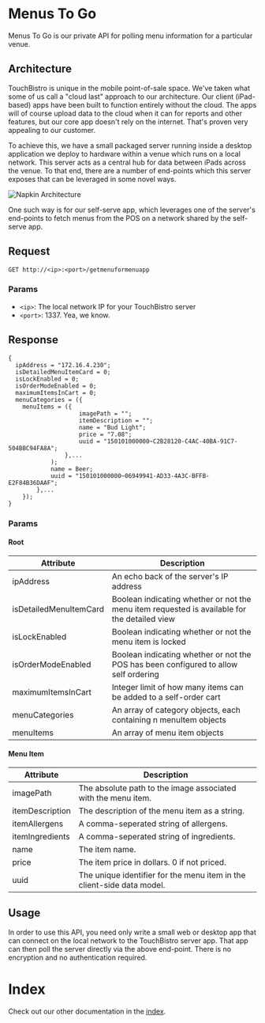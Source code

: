 # Menus To Go

Menus To Go is our private API for polling menu information for a particular venue.

## Architecture

TouchBistro is unique in the mobile point-of-sale space. We've taken what some of us call a "cloud last" approach to our architecture. Our client (iPad-based) apps have been built to function entirely without the cloud. The apps will of course upload data to the cloud when it can for reports and other features, but our core app doesn't rely on the internet. That's proven very appealing to our customer.

To achieve this, we have a small packaged server running inside a desktop application we deploy to hardware within a venue which runs on a local network. This server acts as a central hub for data between iPads across the venue. To that end, there are a number of end-points which this server exposes that can be leveraged in some novel ways.

![Napkin Architecture](https://github.com/TouchBistro/sous-chef/blob/master/assets/arch.png?raw=true)

One such way is for our self-serve app, which leverages one of the server's end-points to fetch menus from the POS on a network shared by the self-serve app.

## Request

```GET http://<ip>:<port>/getmenuformenuapp```

### Params

* `<ip>`: The local network IP for your TouchBistro server
* `<port>`: 1337. Yea, we know.

## Response

```
{
  ipAddress = "172.16.4.230";
  isDetailedMenuItemCard = 0;
  isLockEnabled = 0;
  isOrderModeEnabled = 0;
  maximumItemsInCart = 0;
  menuCategories = ({
    menuItems = ({
                    imagePath = "";
                    itemDescription = "";
                    name = "Bud Light";
                    price = "7.08";
                    uuid = "150101000000~C2B28120-C4AC-40BA-91C7-504BBC94FA8A";
                },...
            );
            name = Beer;
            uuid = "150101000000~06949941-AD33-4A3C-BFFB-E2F84B36DAAF";
        },...
    });
}
```

### Params

#### Root

Attribute | Description
----- | ----- 
ipAddress | An echo back of the server's IP address
isDetailedMenuItemCard | Boolean indicating whether or not the menu item requested is available for the detailed view
isLockEnabled | Boolean indicating whether or not the menu item is locked
isOrderModeEnabled | Boolean indicating whether or not the POS has been configured to allow self ordering
maximumItemsInCart | Integer limit of how many items can be added to a self-order cart
menuCategories | An array of category objects, each containing n menuItem objects
menuItems | An array of menu item objects

#### Menu Item

Attribute | Description
----- | ----- 
imagePath | The absolute path to the image associated with the menu item.
itemDescription | The description of the menu item as a string.
itemAllergens | A comma-seperated string of allergens.
itemIngredients | A comma-seperated string of ingredients.
name | The item name.
price | The item price in dollars. 0 if not priced.
uuid | The unique identifier for the menu item in the client-side data model.

## Usage

In order to use this API, you need only write a small web or desktop app that can connect on the local network to the TouchBistro server app. That app can then poll the server directly via the above end-point. There is no encryption and no authentication required.

# Index

Check out our other documentation in the [index](https://github.com/TouchBistro/sous-chef/blob/master/README.md).
